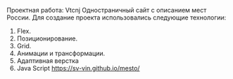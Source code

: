 Проектная работа: Vtcnj
Одностраничный сайт с описанием мест России.
Для создание проекта использовались следующие технологии:
1. Flex.
2. Позиционирование.
3. Grid.
4. Анимации и трансформации.
5. Адаптивная верстка
6. Java Script
https://sv-vin.github.io/mesto/